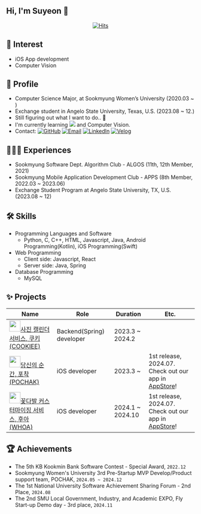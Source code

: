 ## Hi, I'm Suyeon 👋

<!--
**syhwang1231/syhwang1231** is a ✨ _special_ ✨ repository because its `README.md` (this file) appears on your GitHub profile.

Here are some ideas to get you started:

- 🔭 I’m currently working on ...
- 🌱 I’m currently learning ...
- 👯 I’m looking to collaborate on ...
- 🤔 I’m looking for help with ...
- 💬 Ask me about ...
- 📫 How to reach me: ...
- 😄 Pronouns: ...
- ⚡ Fun fact: ...
-->

<div align=center>
    
  [![Hits](https://hits.seeyoufarm.com/api/count/incr/badge.svg?url=https%3A%2F%2Fgithub.com%2Fsyhwang1231&count_bg=%233BD3FF&title_bg=%23000000&icon=&icon_color=%23E7E7E7&title=hits&edge_flat=false)](https://hits.seeyoufarm.com)
</div>

<!-- <div align=center>
<a href="https://github.com/devxb/gitanimals">
  <img src="https://render.gitanimals.org/farms/syhwang1231"/>
</a>
</div> -->

## 🔎 Interest
- iOS App development
- Computer Vision

## 🧐 Profile

- Computer Science Major, at Sookmyung Women’s University (2020.03 ~ )
- Exchange student in Angelo State University, Texas, U.S. (2023.08 ~ 12.)
- Still figuring out what I want to do.. 💭
- I'm currently learning <img src="https://img.shields.io/badge/Swift-F05138?style=round-square&logo=swift&logoColor=white"/> and Computer Vision.
- Contact: [![GitHub](https://img.shields.io/badge/Github-181717?style=round-square&logo=GitHub&logoColor=white)](http://github.com/syhwang1231) [![Email](https://img.shields.io/badge/Gmail-EA4335?style=round-square&logo=Gmail&logoColor=white)](mailto:syhhwang1231@gmail.com) [![LinkedIn](https://img.shields.io/badge/LinkedIn-0A66C2?style=round-square&logo=Linkedin&logoColor=white)](https://www.linkedin.com/in/%EC%88%98%EC%97%B0-%ED%99%A9-05ba292a6/) [![Velog](https://img.shields.io/badge/Velog-20C997?style=round-square&logo=velog&logoColor=white)](https://velog.io/@sxyxnn)  

## 🤸🏻‍♀️ Experiences
- Sookmyung Software Dept. Algorithm Club - ALGOS (11th, 12th Member, 2021)
- Sookmyung Mobile Application Development Club - APPS (8th Member, 2022.03 ~ 2023.06)
- Exchange Student Program at Angelo State University, TX, U.S. (2023.08 ~ 12)

## 🛠 Skills
- Programming Languages and Software
    - Python, C, C++, HTML, Javascript, Java, Android Programming(Kotlin), iOS Programming(Swift)
- Web Programming
    - Client side: Javascript, React
    - Server side: Java, Spring
- Database Programming
    - MySQL

## ✨ Projects
|Name|Role|Duration|Etc.|
|---|---|---|---|
|<img src="https://avatars.githubusercontent.com/u/170924528?s=400&u=0b18304256ad20dff5a953544881ecd68cf840d1&v=4" width="30" height="30">[사진 캘린더 서비스, 쿠키(COOKIEE)](https://github.com/SMWU-COOKIEE)|Backend(Spring) developer|2023.3 ~ 2024.2||
|<img src="https://github.com/SMWU-POCHAK/POCHAK-iOS/assets/81567790/b4bf7275-cf18-4f7c-a514-b64c8f604474" width="30" height="30">[당신의 순간, 포착(POCHAK)](https://github.com/SMWU-POCHAK)|iOS developer|2023.3 ~ |1st release, 2024.07. Check out our app in [AppStore](https://apps.apple.com/kr/app/pochak/id6502332418)!|
|<img src="https://github.com/flower-project-2024/WHOA_iOS/assets/81567790/bc1c07c3-c533-4efe-8f2d-ef426efa490f" width = "30" height="30">[꽃다발 커스터마이징 서비스, 후아(WHOA)](https://github.com/flower-project-2024)|iOS developer|2024.1 ~ 2024.10|1st release, 2024.07. Check out our app in [AppStore](https://apps.apple.com/kr/app/whoa-%ED%9B%84%EC%95%84/id6517357818)!|

## 🏆 Achievements
- The 5th KB Kookmin Bank Software Contest - Special Award, `2022.12`
- Sookmyung Women's University 3rd Pre-Startup MVP Develop/Product support team, POCHAK, `2024.05 ~ 2024.12`
- The 1st National University Software Achievement Sharing Forum - 2nd Place, `2024.08`
- The 2nd SMU Local Government, Industry, and Academic EXPO, Fly Start-up Demo day - 3rd place, `2024.11`
